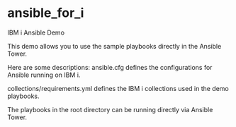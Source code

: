 # ansible_for_i
IBM i Ansible Demo

This demo allows you to use the sample playbooks directly in the Ansible Tower. 

Here are some descriptions:
ansible.cfg defines the configurations for Ansible running on IBM i. 

collections/requirements.yml defines the IBM i collections used in the demo playbooks. 

The playbooks in the root directory can be running directly via Ansible Tower. 
